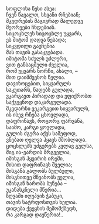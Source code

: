 სოფლისა წესი ასეა:  
ჩვენ წავალთ, სხვანი რჩებიან;  
მკვდრების მაგივრად მალედვე  
მეორეები ჩნდებიან.  
სიცოცხლეს სიცოცხლე უყვარს,  
ეს მიტომ დადვა წესადა;  
სიკვდილი გაუჩენია  
მას თავის გასაკვებადა.  
იმიტომა სძულს უძლური,  
ვით ტანსაცმელი ძველია,  
რომ უყვარს ნორჩი, ახალი, –  
მით დაიმშვენოს წელია.  
დავიხოცებით, სიყვარულს  
საკუთარს, ნადებს გულადა,  
ვკარგავთ პირადად და ვფიქრობთ  
საქვეყნოდ დაკარგულადა.  
მკვდარნი ვეკარგვით სიყვარულს,  
ის ისევ რჩება ცხოვლადა,  
დაფრინავს, როგორც ფარვანა,  
საამო, კარგი ყოვლადა,  
გულის ძგერა აქვს სამეფოდ,  
ვნებათ ღელვა ჰყავს მშობლადა.  
ცოცხლებს უძგერებს კვლავ გულსა,  
შიგ ია-ვარდის მრგველია,  
იმისგან ჰყვირის ირემი,  
მისით დაფრინავს შველია;  
მისგანა გალობს ბულბული,  
მისგნითვე მწვანობს ველია,  
იმისგან ხარობს ბუნება –  
უკანასკნელი მწერია…  
ზღვაში იღუპვის ჭაბუკი,  
თავის სატრფოსთვის ხელია.  
დიდება ქვეყნის შემომქმედს,  
რა კარგად დაუწერია!..